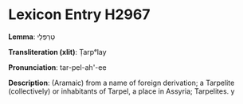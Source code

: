 # Lexicon Entry H2967

**Lemma**: טַרְפְּלַי

**Transliteration (xlit)**: Ṭarpᵉlay

**Pronunciation**: tar-pel-ah'-ee

**Description**:
(Aramaic) from a name of foreign derivation; a Tarpelite (collectively) or inhabitants of Tarpel, a place in Assyria; Tarpelites. y
